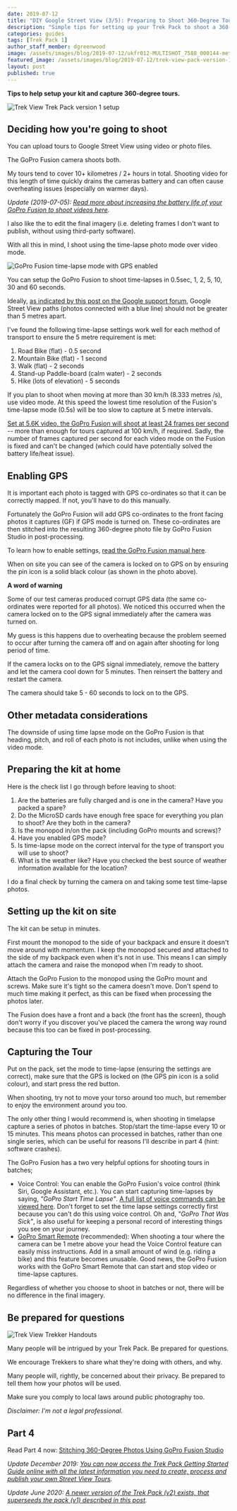 ```yaml
---
date: 2019-07-12
title: "DIY Google Street View (3/5): Preparing to Shoot 360-Degree Tours"
description: "Simple tips for setting up your Trek Pack to shoot a 360-degree photo tour for Google Street View."
categories: guides
tags: [Trek Pack 1]
author_staff_member: dgreenwood
image: /assets/images/blog/2019-07-12/ukfr012-MULTISHOT_7588_000144-meta.jpg
featured_image: /assets/images/blog/2019-07-12/trek-view-pack-version-1-setup-sm.jpg
layout: post
published: true
---
```


**Tips to help setup your kit and capture 360-degree tours.**

<img class="img-fluid" src="/assets/images/blog/2019-07-12/trek-view-pack-version-1-setup-sm.jpg" alt="Trek View Trek Pack version 1 setup" title="Trek View Trek Pack version 1 setup" />

## Deciding how you're going to shoot

You can upload tours to Google Street View using video or photo files.

The GoPro Fusion camera shoots both.

My tours tend to cover 10+ kilometres / 2+ hours in total. Shooting video for this length of time quickly drains the cameras battery and can often cause overheating issues (especially on warmer days).

_Update (2019-07-05): [Read more about increasing the battery life of your GoPro Fusion to shoot videos here](/blog/2019/diy-google-street-view-part-6-increasing-gopro-fusion-battery-life)._

I also like the to edit the final imagery (i.e. deleting frames I don't want to publish, without using third-party software).

With all this in mind, I shoot using the time-lapse photo mode over video mode.

<img class="img-fluid" src="/assets/images/blog/2019-07-12/gopro-fusion-timelapse-gps-enabled-sm.jpg" alt="GoPro Fusion time-lapse mode with GPS enabled" title="GoPro Fusion time-lapse mode with GPS enabled" />

You can setup the GoPro Fusion to shoot time-lapses in 0.5sec, 1, 2, 5, 10, 30 and 60 seconds.

Ideally, [as indicated by this post on the Google support forum](https://support.google.com/maps/forum/AAAAQuUrST8X8OxIdF011I/?hl=en&gpf=d/topic/maps/X8OxIdF011I), Google Street View paths (photos connected with a blue line) should not be greater than 5 metres apart.

I've found the following time-lapse settings work well for each method of transport to ensure the 5 metre requirement is met:

1. Road Bike (flat) - 0.5 second
2. Mountain Bike (flat) - 1 second
3. Walk (flat) - 2 seconds
4. Stand-up Paddle-board (calm water) - 2 seconds
5. Hike (lots of elevation) - 5 seconds

If you plan to shoot when moving at more than 30 km/h (8.333 metres /s), use video mode. At this speed the lowest time resolution of the Fusion's time-lapse mode (0.5s) will be too slow to capture at 5 metre intervals.

[Set at 5.6K video, the GoPro Fusion will shoot at least 24 frames per second](https://gopro.com/help/articles/block/available-video-resolutions-for-fusion) -- more than enough for tours captured at 100 km/h, if required. Sadly, the number of frames captured per second for each video mode on the Fusion is fixed and can't be changed (which could have potentially solved the battery life/heat issue).

## Enabling GPS

It is important each photo is tagged with GPS co-ordinates so that it can be correctly mapped. If not, you'll have to do this manually.

Fortunately the GoPro Fusion will add GPS co-ordinates to the front facing photos it captures (GF) if GPS mode is turned on. These co-ordinates are then stitched into the resulting 360-degree photo file by GoPro Fusion Studio in post-processing.

To learn how to enable settings, [read the GoPro Fusion manual here](/assets/content/2019-07-12/Fusion_UM_ENG_REVC.pdf).

When on site you can see of the camera is locked on to GPS on by ensuring the pin icon is a solid black colour (as shown in the photo above).

**A word of warning**

Some of our test cameras produced corrupt GPS data (the same co-ordinates were reported for all photos). We noticed this occurred when the camera locked on to the GPS signal immediately after the camera was turned on.

My guess is this happens due to overheating because the problem seemed to occur after turning the camera off and on again after shooting for long period of time. 

If the camera locks on to the GPS signal immediately, remove the battery and let the camera cool down for 5 minutes. Then reinsert the battery and restart the camera.

The camera should take 5 - 60 seconds to lock on to the GPS.

## Other metadata considerations

The downside of using time lapse mode on the GoPro Fusion is that heading, pitch, and roll of each photo is not includes, unlike when using the video mode.

## Preparing the kit at home

Here is the check list I go through before leaving to shoot:

1. Are the batteries are fully charged and is one in the camera? Have you packed a spare?
2. Do the MicroSD cards have enough free space for everything you plan to shoot? Are they both in the camera?
3. Is the monopod in/on the pack (including GoPro mounts and screws)?
4. Have you enabled GPS mode?
5. Is time-lapse mode on the correct interval for the type of transport you will use to shoot?
6. What is the weather like? Have you checked the best source of weather information available for the location?

I do a final check by turning the camera on and taking some test time-lapse photos.

## Setting up the kit on site

The kit can be setup in minutes.

First mount the monopod to the side of your backpack and ensure it doesn't move around with momentum. I keep the monopod secured and attached to the side of my backpack even when it's not in use. This means I can simply attach the camera and raise the monopod when I'm ready to shoot.

Attach the GoPro Fusion to the monopod using the GoPro mount and screws. Make sure it's tight so the camera doesn't move. Don't spend to much time making it perfect, as this can be fixed when processing the photos later.

The Fusion does have a front and a back (the front has the screen), though don't worry if you discover you've placed the camera the wrong way round because this too can be fixed in post-processing.

## Capturing the Tour

Put on the pack, set the mode to time-lapse (ensuring the settings are correct), make sure that the GPS is locked on (the GPS pin icon is a solid colour), and start press the red button.

When shooting, try not to move your torso around too much, but remember to enjoy the environment around you too.

The only other thing I would recommend is, when shooting in timelapse capture a series of photos in batches. Stop/start the time-lapse every 10 or 15 minutes. This means photos can processed in batches, rather than one single series, which can be useful for reasons I'll describe in part 4 (hint: software crashes).

The GoPro Fusion has a two very helpful options for shooting tours in batches;

* Voice Control: You can enable the GoPro Fusion's voice control (think Siri, Google Assistant, etc.). You can start capturing time-lapses by saying, _"GoPro Start Time Lapse"_. [A full list of voice commands can be viewed here](https://gopro.com/help/articles/Question_Answer/What-Are-the-Voice-Control-Commands). Don't forget to set the time lapse settings correctly first because you can't do this using voice control. Oh and, _"GoPro That Was Sick"_, is also useful for keeping a personal record of interesting things you see on your journey.
* [GoPro Smart Remote](https://gopro.com/en/gb/shop/accessories/smart-remote/ARMTE-002-EU.html) (recommended): When shooting a tour where the camera can be 1 metre above your head the Voice Control feature can easily miss instructions. Add in a small amount of wind (e.g. riding a bike) and this feature becomes unusable. Good news, the GoPro Fusion works with the GoPro Smart Remote that can start and stop video or time-lapse captures.

Regardless of whether you choose to shoot in batches or not, there will be no difference in the final imagery.

## Be prepared for questions

<img class="img-fluid" src="/assets/images/blog/2019-07-12/trek-view-trekker-information-handouts.jpg" alt="Trek View Trekker Handouts" title="Trek View Trekker Handouts" />

Many people will be intrigued by your Trek Pack. Be prepared for questions.

We encourage Trekkers to share what they're doing with others, and why.

Many people will, rightly, be concerned about their privacy. Be prepared to tell them how your photos will be used.

Make sure you comply to local laws around public photography too.

_Disclaimer: I'm not a legal professional._

## Part 4

Read Part 4 now: [Stitching 360-Degree Photos Using GoPro Fusion Studio](/blog/2019/diy-google-street-view-part-4-processing-photos/)

_Update December 2019: [You can now access the Trek Pack Getting Started Guide online with all the latest information you need to create, process and publish your own Street View Tours](/trek-pack/version-one)._

_Update June 2020: [A newer version of the Trek Pack (v2) exists, that superseeds the pack (v1) described in this post](/blog/2020/announcing-trek-pack-v2)._